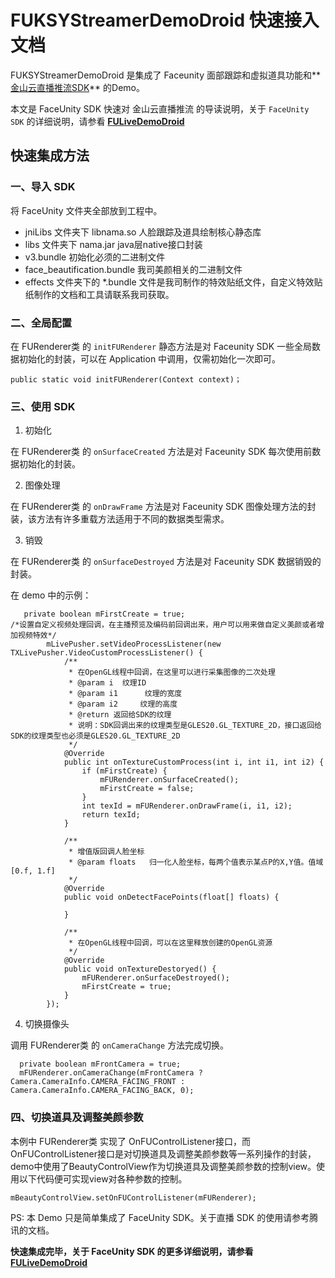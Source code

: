 # FUKSYStreamerDemoDroid 快速接入文档

FUKSYStreamerDemoDroid 是集成了 Faceunity 面部跟踪和虚拟道具功能和**[金山云直播推流SDK](https://docs.ksyun.com/read/latest/112/_book/KSYLiveSDK/StreamerSDK.html)** 的Demo。

本文是 FaceUnity SDK 快速对 金山云直播推流 的导读说明，关于 `FaceUnity SDK` 的详细说明，请参看 **[FULiveDemoDroid](https://github.com/Faceunity/FULiveDemoDroid/tree/dev)**



## 快速集成方法

### 一、导入 SDK

将 FaceUnity 文件夹全部放到工程中。

- jniLibs 文件夹下 libnama.so 人脸跟踪及道具绘制核心静态库
- libs 文件夹下 nama.jar java层native接口封装
- v3.bundle 初始化必须的二进制文件
- face_beautification.bundle 我司美颜相关的二进制文件
- effects 文件夹下的 *.bundle 文件是我司制作的特效贴纸文件，自定义特效贴纸制作的文档和工具请联系我司获取。

### 二、全局配置

在 FURenderer类 的  `initFURenderer` 静态方法是对 Faceunity SDK 一些全局数据初始化的封装，可以在 Application 中调用，仅需初始化一次即可。

```
public static void initFURenderer(Context context)；
```

### 三、使用 SDK

1. 初始化

在 FURenderer类 的  `onSurfaceCreated` 方法是对 Faceunity SDK 每次使用前数据初始化的封装。

2. 图像处理

在 FURenderer类 的  `onDrawFrame` 方法是对 Faceunity SDK 图像处理方法的封装，该方法有许多重载方法适用于不同的数据类型需求。

3. 销毁

在 FURenderer类 的  `onSurfaceDestroyed` 方法是对 Faceunity SDK 数据销毁的封装。

在 demo 中的示例：
```
   private boolean mFirstCreate = true;
/*设置自定义视频处理回调，在主播预览及编码前回调出来，用户可以用来做自定义美颜或者增加视频特效*/
        mLivePusher.setVideoProcessListener(new TXLivePusher.VideoCustomProcessListener() {
            /**
             * 在OpenGL线程中回调，在这里可以进行采集图像的二次处理
             * @param i  纹理ID
             * @param i1      纹理的宽度
             * @param i2     纹理的高度
             * @return 返回给SDK的纹理
             * 说明：SDK回调出来的纹理类型是GLES20.GL_TEXTURE_2D，接口返回给SDK的纹理类型也必须是GLES20.GL_TEXTURE_2D
             */
            @Override
            public int onTextureCustomProcess(int i, int i1, int i2) {
                if (mFirstCreate) {
                    mFURenderer.onSurfaceCreated();
                    mFirstCreate = false;
                }
                int texId = mFURenderer.onDrawFrame(i, i1, i2);
                return texId;
            }

            /**
             * 增值版回调人脸坐标
             * @param floats   归一化人脸坐标，每两个值表示某点P的X,Y值。值域[0.f, 1.f]
             */
            @Override
            public void onDetectFacePoints(float[] floats) {

            }

            /**
             * 在OpenGL线程中回调，可以在这里释放创建的OpenGL资源
             */
            @Override
            public void onTextureDestoryed() {
                mFURenderer.onSurfaceDestroyed();
                mFirstCreate = true;
            }
        });
```
4. 切换摄像头

调用 FURenderer类 的  `onCameraChange` 方法完成切换。

```
  private boolean mFrontCamera = true;
  mFURenderer.onCameraChange(mFrontCamera ? Camera.CameraInfo.CAMERA_FACING_FRONT : Camera.CameraInfo.CAMERA_FACING_BACK, 0);
```

### 四、切换道具及调整美颜参数

本例中 FURenderer类 实现了 OnFUControlListener接口，而OnFUControlListener接口是对切换道具及调整美颜参数等一系列操作的封装，demo中使用了BeautyControlView作为切换道具及调整美颜参数的控制view。使用以下代码便可实现view对各种参数的控制。

```
mBeautyControlView.setOnFUControlListener(mFURenderer);
```

PS: 本 Demo 只是简单集成了 FaceUnity SDK。关于直播 SDK 的使用请参考腾讯的文档。

**快速集成完毕，关于 FaceUnity SDK 的更多详细说明，请参看 [FULiveDemoDroid](https://github.com/Faceunity/FULiveDemoDroid/tree/dev)**
